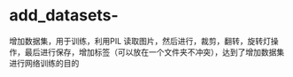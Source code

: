 # add_datasets-
增加数据集，用于训练，利用PIL  读取图片，然后进行，裁剪，翻转，旋转灯操作，最后进行保存，增加标签（可以放在一个文件夹不冲突），达到了增加数据集进行网络训练的目的
